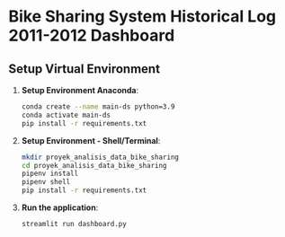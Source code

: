 # Bike Sharing System Historical Log 2011-2012 Dashboard
## Setup Virtual Environment


1. **Setup Environment Anaconda**:
    ```bash
    conda create --name main-ds python=3.9
    conda activate main-ds
    pip install -r requirements.txt
    ```

2. **Setup Environment - Shell/Terminal**:
    ```bash
    mkdir proyek_analisis_data_bike_sharing
    cd proyek_analisis_data_bike_sharing
    pipenv install
    pipenv shell
    pip install -r requirements.txt
    ```

3. **Run the application**:
    ```bash
    streamlit run dashboard.py
    ```